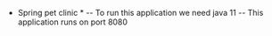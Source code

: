 * Spring pet clinic *
-- To run this application we need java 11
-- This application runs on port 8080
